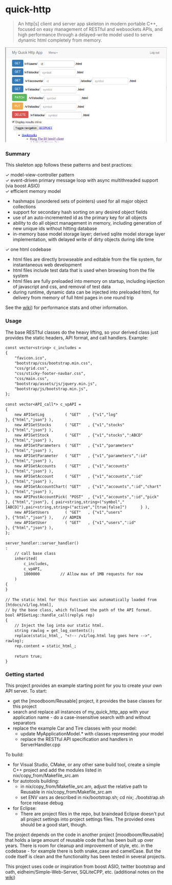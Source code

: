 # quick-http

> An http[s] client and server app skeleton in modern portable C++, 
> focused on easy management of RESTful and websockets APIs, 
> and high performance through a delayed-write model used to serve dynamic html completely from memory.

![Self-documentation example](REST_selfdoc_screenshot.png?raw=true "Self-documentation example")

### Summary

This skeleton app follows these patterns and best practices:

✓ model-view-controller pattern  
✓ event-driven primary message loop with async multithreaded support (via boost ASIO)  
✓ efficient memory model  
  * hashmaps (unordered sets of pointers) used for all major object collections
  * support for secondary hash sorting on any desired object fields
  * use of an auto-incremented id as the primary key for all objects
  * ability to do all object management in memory, including generation of new unique ids without hitting database
  * in-memory base model storage layer; derived sqlite model storage layer implementation, with delayed write of dirty objects during idle time  

✓ one html codebase  

  * html files are directly browseable and editable from the file system, for instantaneous web development
  * html files include test data that is used when browsing from the file system
  * html files are fully preloaded into memory on startup, including injection of javascript and css, and removal of test data
  * during runtime, dynamic data can be injected into preloaded html, for delivery from memory of full html pages in one round trip

See the [wiki](https://bitpost.com/wiki/Quick-http)) for performance stats and other information.

### Usage

The base RESTful classes do the heavy lifting, so your derived class just provides the static headers, API format, and call handlers.  Example:
```
const vector<string> c_includes =
{
    "favicon.ico",
    "bootstrap/css/bootstrap.min.css",
    "css/grid.css",
    "css/sticky-footer-navbar.css",
    "css/main.css",
    "bootstrap/assets/js/jquery.min.js",
    "bootstrap/js/bootstrap.min.js",
};

const vector<API_call*> c_vpAPI =
{
    new APIGetLog         ( "GET"   , {"v1","log"                     }, {"html","json"} ),
    new APIGetStocks      ( "GET"   , {"v1","stocks"                  }, {"html","json"} ),
    new APIGetStock       ( "GET"   , {"v1","stocks",":ABCD"          }, {"html","json"} ),
    new APIGetParameters  ( "GET"   , {"v1","parameters"              }, {"html","json"} ),
    new APIGetParameter   ( "GET"   , {"v1","parameters",":id"        }, {"html","json"} ),
    new APIGetAccounts    ( "GET"   , {"v1","accounts"                }, {"html","json"} ),
    new APIGetAccount     ( "GET"   , {"v1","accounts",":id"          }, {"html","json"} ),
    new APIGetAccountChart( "GET"   , {"v1","accounts",":id","chart"  }, {"html","json"} ),
    new APIPostAccountPick( "POST"  , {"v1","accounts",":id","pick"   }, {"html","json"}, { pair<string,string>("symbol","[ABCD]"),pair<string,string>("active","[true|false]")      } ),
    new APIGetUsers       ( "GET"   , {"v1","users"                   }, {"html","json"} ),    // ADMIN
    new APIGetUser        ( "GET"   , {"v1","users",":id"             }, {"html","json"} ),
};

server_handler::server_handler()
:
    // call base class
    inherited(
        c_includes,
        c_vpAPI,
        1000000         // Allow max of 1MB requests for now
    )
{
}

// The static html for this function was automatically loaded from [htdocs/v1/log.html], 
// by the base class, which followed the path of the API format.
bool APIGetLog::handle_call(reply& rep)
{
    // Inject the log into our static html.
    string rawlog = get_log_contents();
    replace(static_html_, "<!-- /v1/log.html log goes here -->", rawlog);
    rep.content = static_html_;

    return true;
}
```

### Getting started

This project provides an example starting point for you to create your own API server.  To start:

* get the [moodboom/Reusable] project, it provides the base classes for this project
* search and replace all instances of my_quick_http_app with your application name - do a case-insensitive search with and without separators
* replace the example Car and Tire classes with your model:
  * update MyApplicationModel.* with classes representing your model
  * replace the RESTful API specification and handlers in ServerHandler.cpp

To build:
* for Visual Studio, CMake, or any other sane build tool, create a simple C++ project and add the modules listed in nix/copy_from/Makefile_src.am
* for autotools building:
  * in nix/copy_from/Makefile_src.am, adjust the relative path to Reusable in nix/copy_from/Makefile_src.am
  * set ENV vars as described in nix/bootstrap.sh; cd nix; ./bootstrap.sh force release debug
* for Eclipse:
  * There are project files in the repo, but braindead Eclipse doesn't put all project settings into project settings files.  The provided ones should be a good start, though.

The project depends on the code in another project [moodboom/Reusable] that holds a large amount of reusable code that has been built up over years.  There is room for cleanup and improvement of style, etc. in the codebase - for example there is both snake_case and camelCase.  But the code itself is clean and the functionality has been tested in several projects.

This project uses code or inspiration from boost ASIO, twitter bootstrap and oath, eidheim/Simple-Web-Server, SQLiteCPP, etc.
(additional notes on the [wiki](https://bitpost.com/wiki/Quick-http))
